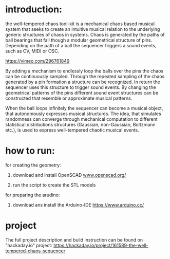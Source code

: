 # introduction: 

the well-tempered chaos tool-kit is a mechanical chaos based musical system that seeks to create an intuitive musical relation to the underlying generic structures of chaos in systems. Chaos is generated by the paths of ball bearings that fall though a modular geometrical structure of pins. Depending on the path of a ball the sequencer triggers a sound events, such as CV, MIDI or OSC.

https://vimeo.com/296761849

By adding a mechanism to endlessly loop the balls over the pins the chaos can be continuously sampled. Through the repeated sampling of the chaos generated by a pin formation a structure can be recognized. In return the sequencer uses this structure to trigger sound events. By changing the geometrical patterns of the pins different sound event structures can be constructed that resemble or approximate musical patterns. 

When the ball loops infinitely the sequencer can become a musical object, that  autonomously expresses musical structures. The idea, that simulates randomness can converge through mechanical computation to different statistical distributions structures (Gaussian, non-Gaussian, Boltzmann etc.), is used to express well-tempered chaotic musical events. 

# how to run:

for creating the geometry:

1. download and install OpenSCAD
www.openscad.org/

2. run the script to create the STL models


for preparing the arudino:

1. download ans install the Arduino-IDE
https://www.arduino.cc/


# project

The full project description and build  instruction can be found on "hackaday.io" project:
https://hackaday.io/project/161589-the-well-tempered-chaos-sequencer 
